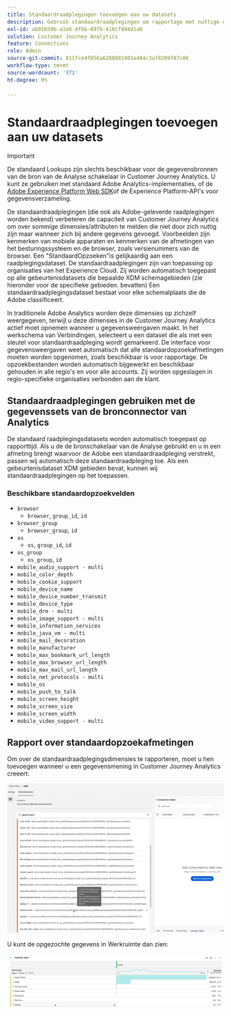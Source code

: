 ```yaml
---
title: Standaardraadplegingen toevoegen aan uw datasets
description: Gebruik standaardraadplegingen om rapportage met nuttige dimensies in Customer Journey Analytics te vergroten.
exl-id: ab91659b-a1e6-4f6b-8976-410cf894d1a0
solution: Customer Journey Analytics
feature: Connections
role: Admin
source-git-commit: 811fce4f056a6280081901e484c3af8209f87c06
workflow-type: tm+mt
source-wordcount: '371'
ht-degree: 0%

---
```


# Standaardraadplegingen toevoegen aan uw datasets

>[!IMPORTANT]
>De standaard Lookups zijn slechts beschikbaar voor de gegevensbronnen van de bron van de Analyse schakelaar in Customer Journey Analytics. U kunt ze gebruiken met standaard Adobe Analytics-implementaties, of de [Adobe Experience Platform Web SDK](https://experienceleague.adobe.com/docs/experience-platform/edge/home.html)of de Experience Platform-API&#39;s voor gegevensverzameling.

De standaardraadplegingen (die ook als Adobe-geleverde raadplegingen worden bekend) verbeteren de capaciteit van Customer Journey Analytics om over sommige dimensies/attributen te melden die niet door zich nuttig zijn maar wanneer zich bij andere gegevens gevoegd. Voorbeelden zijn kenmerken van mobiele apparaten en kenmerken van de afmetingen van het besturingssysteem en de browser, zoals versienummers van de browser. Een &quot;StandaardOpzoeken&quot;is gelijkaardig aan een raadplegingsdataset. De standaardraadplegingen zijn van toepassing op organisaties van het Experience Cloud. Zij worden automatisch toegepast op alle gebeurtenisdatasets die bepaalde XDM schemagebieden (zie hieronder voor de specifieke gebieden. bevatten) Een standaardraadplegingsdataset bestaat voor elke schemalplaats die de Adobe classificeert.

In traditionele Adobe Analytics worden deze dimensies op zichzelf weergegeven, terwijl u deze dimensies in de Customer Journey Analytics actief moet opnemen wanneer u gegevensweergaven maakt. In het werkschema van Verbindingen, selecteert u een dataset die als met een sleutel voor standaardraadpleging wordt gemarkeerd. De interface voor gegevensweergaven weet automatisch dat alle standaardopzoekafmetingen moeten worden opgenomen, zoals beschikbaar is voor rapportage. De opzoekbestanden worden automatisch bijgewerkt en beschikbaar gehouden in alle regio&#39;s en voor alle accounts. Zij worden opgeslagen in regio-specifieke organisaties verbonden aan de klant.

## Standaardraadplegingen gebruiken met de gegevenssets van de bronconnector van Analytics

De standaard raadplegingsdatasets worden automatisch toegepast op rapporttijd. Als u de de bronschakelaar van de Analyse gebruikt en u in een afmeting brengt waarvoor de Adobe een standaardraadpleging verstrekt, passen wij automatisch deze standaardraadpleging toe. Als een gebeurtenisdataset XDM gebieden bevat, kunnen wij standaardraadplegingen op het toepassen.

<!--
### Specific IDs that need to be populated

The following IDs need to be populated in the specific XDM mixins for this functionality to work:

* Environment Details Mixin – device/typeID value populated - Must match Device Atlas IDs and will populate device data.
* Adobe Analytics ExperienceEvent Template Mixin or Adobe Analytics ExperienceEvent Full Extension Mixin with analytics/environment/browserIDStr and analytics/environment/operatingSystemIDStr. Both must match the Adobe IDs and  populate browser and OS data, respectively.

You need these mixins with the three IDs populated (device/typeID, environment/browserIDStr, and environment/operatingSystemIDStr). The lookup dimensions will then be pulled automatically by Customer Journey Analytics and will be available in the Data View.

The catch here is that they can only populate those IDs today if they have a direct relationship with Device Atlas. They are Device Atlas IDs, and they provide an API to allow a customer to look them up. This is a significant hurdle, and we may just want to take the reference to this capability out of the product documentation until we have a productized way to expose the Device Atlas ID lookup functionality.
-->

### Beschikbare standaardopzoekvelden

* `browser`
   * `browser`, `group_id`, `id`
* `browser_group`
   * `browser_group`, `id`
* `os`
   * `os`, `group_id`, `id`
* `os_group`
   * `os_group`, `id`
* `mobile_audio_support - multi`
* `mobile_color_depth`
* `mobile_cookie_support`
* `mobile_device_name`
* `mobile_device_number_transmit`
* `mobile_device_type`
* `mobile_drm - multi`
* `mobile_image_support - multi`
* `mobile_information_services`
* `mobile_java_vm - multi`
* `mobile_mail_decoration`
* `mobile_manufacturer`
* `mobile_max_bookmark_url_length`
* `mobile_max_browser_url_length`
* `mobile_max_mail_url_length`
* `mobile_net_protocols - multi`
* `mobile_os`
* `mobile_push_to_talk`
* `mobile_screen_height`
* `mobile_screen_size`
* `mobile_screen_width`
* `mobile_video_support - multi`

## Rapport over standaardopzoekafmetingen

Om over de standaardraadplegingsdimensies te rapporteren, moet u hen toevoegen wanneer u een gegevensmening in Customer Journey Analytics creeert:

![Een gegevensweergave maken met de lijst Componenten toevoegen](assets/global-lookup.png)

U kunt de opgezochte gegevens in Werkruimte dan zien:

![Vrije-vormtabel met de gegevens](assets/gl-reporting.png)
